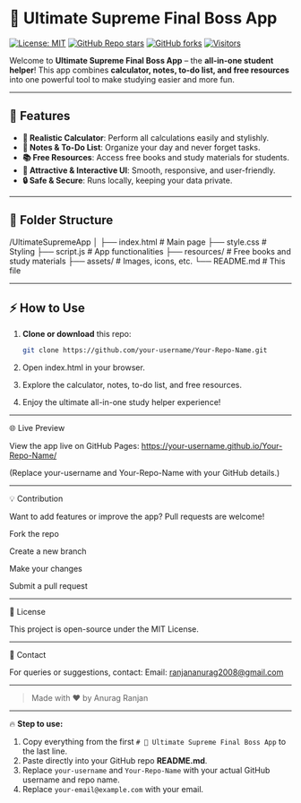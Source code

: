  # 🌟 Ultimate Supreme Final Boss App

[![License: MIT](https://img.shields.io/badge/License-MIT-yellow.svg)](https://opensource.org/licenses/MIT)
[![GitHub Repo stars](https://img.shields.io/github/stars/your-username/Your-Repo-Name?style=social)](https://github.com/your-username/Your-Repo-Name/stargazers)
[![GitHub forks](https://img.shields.io/github/forks/your-username/Your-Repo-Name?style=social)](https://github.com/your-username/Your-Repo-Name/network)
[![Visitors](https://visitor-badge.glitch.me/badge?page_id=your-username.Your-Repo-Name)](https://github.com/your-username/Your-Repo-Name)

Welcome to **Ultimate Supreme Final Boss App** – the **all-in-one student helper**! This app combines **calculator, notes, to-do list, and free resources** into one powerful tool to make studying easier and more fun.  

---

## 🚀 Features

- **🧮 Realistic Calculator**: Perform all calculations easily and stylishly.  
- **📝 Notes & To-Do List**: Organize your day and never forget tasks.  
- **📚 Free Resources**: Access free books and study materials for students.  
- **🎨 Attractive & Interactive UI**: Smooth, responsive, and user-friendly.  
- **🔒 Safe & Secure**: Runs locally, keeping your data private.  

---

## 📂 Folder Structure

/UltimateSupremeApp │ ├── index.html       # Main page ├── style.css        # Styling ├── script.js        # App functionalities ├── resources/       # Free books and study materials ├── assets/          # Images, icons, etc. └── README.md        # This file

---

## ⚡ How to Use

1. **Clone or download** this repo:  
   ```bash
   git clone https://github.com/your-username/Your-Repo-Name.git

2. Open index.html in your browser.


3. Explore the calculator, notes, to-do list, and free resources.


4. Enjoy the ultimate all-in-one study helper experience!




---

🌐 Live Preview

View the app live on GitHub Pages:
https://your-username.github.io/Your-Repo-Name/

(Replace your-username and Your-Repo-Name with your GitHub details.)


---

💡 Contribution

Want to add features or improve the app? Pull requests are welcome!

Fork the repo

Create a new branch

Make your changes

Submit a pull request



---

📜 License

This project is open-source under the MIT License.


---

🙌 Contact

For queries or suggestions, contact:
Email: ranjananurag2008@gmail.com


---

> Made with ❤️ by Anurag Ranjan



---

🔥 **Step to use:**  

1. Copy everything from the first `# 🌟 Ultimate Supreme Final Boss App` to the last line.  
2. Paste directly into your GitHub repo **README.md**.  
3. Replace `your-username` and `Your-Repo-Name` with your actual GitHub username and repo name.  
4. Replace `your-email@example.com` with your email.  
